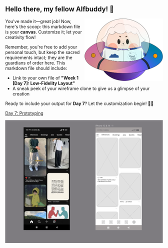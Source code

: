 ## Hello there, my fellow Alfbuddy! 💖

<img align="right" width="250px" src="../../assets/alf/alf-ufo.png">

You've made it—great job! Now, here's the scoop: this markdown file is your **canvas**. Customize it; let your creativity flow!

Remember, you're free to add your personal touch, but keep the sacred requirements intact; they are the guardians of order here. This markdown file should include:
- Link to your own file of **"Week 1 [Day 7]: Low-Fidelity Layout"**
- A sneak peek of your wireframe clone to give us a glimpse of your creation


Ready to include your output for **Day 7**? Let the customization begin! 🚀✨

<!-- You may now delete and modify the content of this file -->

<a href="https://www.figma.com/file/8LtFMOZ5uXpDwjebkBTVuU/Week-1%3A-Low-Fidelity-Layout-(Community)?type=design&node-id=0-1&mode=design"> Day 7: Prototyping </a>

![Day 7: Prototyping](day7.png)